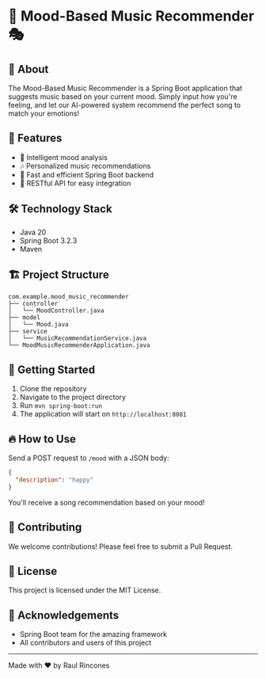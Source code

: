 # 🎵 Mood-Based Music Recommender 🎭

## 📖 About
The Mood-Based Music Recommender is a Spring Boot application that suggests music based on your current mood. Simply input how you're feeling, and let our AI-powered system recommend the perfect song to match your emotions!

## 🌟 Features
- 🧠 Intelligent mood analysis
- 🎶 Personalized music recommendations
- 🚀 Fast and efficient Spring Boot backend
- 🔄 RESTful API for easy integration

## 🛠️ Technology Stack
- Java 20
- Spring Boot 3.2.3
- Maven

## 🏗️ Project Structure
```
com.example.mood_music_recommender
├── controller
│   └── MoodController.java
├── model
│   └── Mood.java
├── service
│   └── MusicRecommendationService.java
└── MoodMusicRecommenderApplication.java
```

## 🚀 Getting Started
1. Clone the repository
2. Navigate to the project directory
3. Run `mvn spring-boot:run`
4. The application will start on `http://localhost:8081`

## 🔥 How to Use
Send a POST request to `/mood` with a JSON body:
```json
{
  "description": "happy"
}
```
You'll receive a song recommendation based on your mood!

## 🤝 Contributing
We welcome contributions! Please feel free to submit a Pull Request.

## 📜 License
This project is licensed under the MIT License.

## 👏 Acknowledgements
- Spring Boot team for the amazing framework
- All contributors and users of this project

---
Made with ❤️ by Raul Rincones